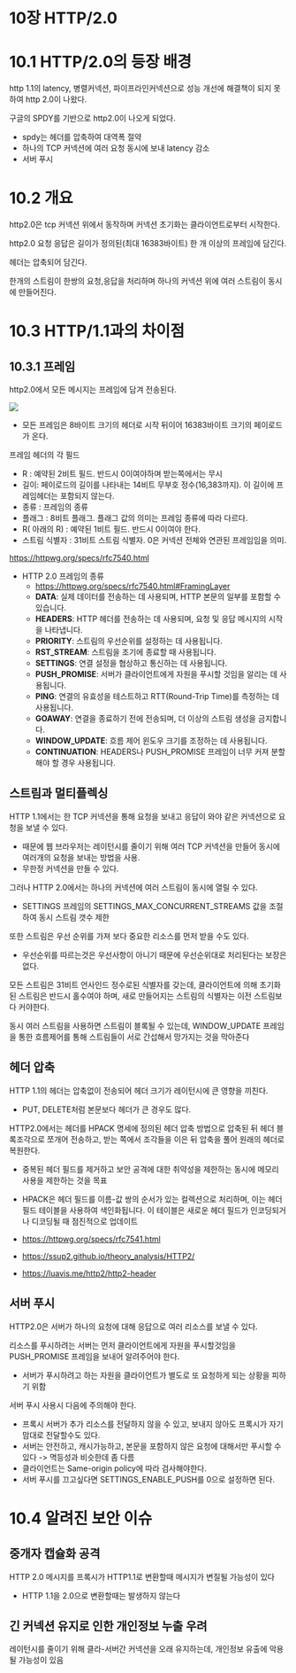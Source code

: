 # 10장 HTTP/2.0

# 10.1 HTTP/2.0의 등장 배경

http 1.1의 latency, 병렬커넥션, 파이프라인커넥션으로 성능 개선에 해결책이 되지 못하여 http 2.0이 나왔다.

구글의 SPDY를 기반으로 http2.0이 나오게 되었다.

* spdy는 헤더를 압축하여 대역폭 절약
* 하나의 TCP 커넥션에 여러 요청 동시에 보내 latency 감소
* 서버 푸시 

# 10.2 개요

http2.0은 tcp 커넥션 위에서 동작하며 커넥션 초기화는 클라이언트로부터 시작한다.

http2.0 요청 응답은 길이가 정의된(최대 16383바이트) 한 개 이상의 프레임에 담긴다. 

헤더는 압축되어 담긴다.

한개의 스트림이 한쌍의 요청,응답을 처리하며 하나의 커넥션 위에 여러 스트림이 동시에 만들어진다. 

# 10.3 HTTP/1.1과의 차이점

## 10.3.1 프레임

http2.0에서 모든 메시지는 프레임에 담겨 전송된다.

<img src="./image-20231221001002046.png">

* 모든 프레임은 8바이트 크기의 헤더로 시작 뒤이어 16383바이트 크기의 페이로드가 온다. 

프레임 헤더의 각 필드

* R : 예약된 2비트 필드. 반드시 0이여야하며 받는쪽에서는 무시
* 길이: 페이로드의 길이를 나타내는 14비트 무부호 정수(16,383까지). 이 길이에 프레임헤더는 포함되지 않는다.
* 종류 : 프레임의 종류
* 플래그 : 8비트 플래그. 플래그 값의 의미는 프레임 종류에 따라 다르다.
* R( 아래의 R) : 예약된 1비트 필드. 반드시 0이여야 한다.
* 스트림 식별자 : 31비트 스트림 식별자. 0은 커넥션 전체와 연관된 프레임임을 의미.

https://httpwg.org/specs/rfc7540.html

* HTTP 2.0 프레임의 종류
  * https://httpwg.org/specs/rfc7540.html#FramingLayer
  * **DATA**: 실제 데이터를 전송하는 데 사용되며, HTTP 본문의 일부를 포함할 수 있습니다.
  * **HEADERS**: HTTP 헤더를 전송하는 데 사용되며, 요청 및 응답 메시지의 시작을 나타냅니다.
  * **PRIORITY**: 스트림의 우선순위를 설정하는 데 사용됩니다.
  * **RST_STREAM**: 스트림을 조기에 종료할 때 사용됩니다.
  * **SETTINGS**: 연결 설정을 협상하고 통신하는 데 사용됩니다.
  * **PUSH_PROMISE**: 서버가 클라이언트에게 자원을 푸시할 것임을 알리는 데 사용됩니다.
  * **PING**: 연결의 유효성을 테스트하고 RTT(Round-Trip Time)를 측정하는 데 사용됩니다.
  * **GOAWAY**: 연결을 종료하기 전에 전송되며, 더 이상의 스트림 생성을 금지합니다.
  * **WINDOW_UPDATE**: 흐름 제어 윈도우 크기를 조정하는 데 사용됩니다.
  * **CONTINUATION**: HEADERS나 PUSH_PROMISE 프레임이 너무 커져 분할해야 할 경우 사용됩니다.



## 스트림과 멀티플렉싱

HTTP 1.1에서는 한 TCP 커넥션을 통해 요청을 보내고 응답이 와야 같은 커넥션으로 요청을 보낼 수 있다.

* 때문에 웹 브라우저는 레이턴시를 줄이기 위해 여러 TCP 커넥션을 만들어 동시에 여러개의 요청을 보내는 방법을 사용.
* 무한정 커넥션을 만들 수 있다.

그러나 HTTP 2.0에서는 하나의 커넥션에 여러 스트림이 동시에 열릴 수 있다.

* SETTINGS 프레임의 SETTINGS_MAX_CONCURRENT_STREAMS 값을 조절하여 동시 스트림 갯수 제한 

또한 스트림은 우선 순위를 가져 보다 중요한 리소스를 먼저 받을 수도 있다.

* 우선순위를 따르는것은 우선사항이 아니기 때문에 우선순위대로 처리된다는 보장은 없다. 

모든 스트림은 31비트 언사인드 정수로된 식별자를 갖는데, 클라이언트에 의해 초기화 된 스트림은 반드시 홀수여야 하며, 새로 만들어지는 스트림의 식별자는 이전 스트림보다 커야한다. 

동시 여러 스트림을 사용하면 스트림이 블록될 수 있는데, WINDOW_UPDATE 프레임을 통한 흐름제어를 통해 스트림들이 서로 간섭해서 망가지는 것을 막아준다

## 헤더 압축

HTTP 1.1의 헤더는 압축없이 전송되어 헤더 크기가 레이턴시에 큰 영향을 끼친다.

* PUT, DELETE처럼 본문보다 헤더가 큰 경우도 많다. 

HTTP2.0에서는 헤더를 HPACK 명세에 정의된 헤더 압축 방법으로 압축된 뒤 헤더 블록조각으로 쪼개어 전송하고, 받는 쪽에서 조각들을 이은 뒤 압축을 풀어 원래의 헤더로 복원한다. 

* 중복된 헤더 필드를 제거하고 보안 공격에 대한 취약성을 제한하는 동시에 메모리 사용을 제한하는 것을 목표
* HPACK은 헤더 필드를 이름-값 쌍의 순서가 있는 컬렉션으로 처리하며, 이는 헤더 필드 테이블을 사용하여 색인화됩니다. 이 테이블은 새로운 헤더 필드가 인코딩되거나 디코딩될 때 점진적으로 업데이트

* https://httpwg.org/specs/rfc7541.html
* https://ssup2.github.io/theory_analysis/HTTP2/
* https://luavis.me/http2/http2-header

## 서버 푸시

HTTP2.0은 서버가 하나의 요청에 대해 응답으로 여러 리소스를 보낼 수 있다. 

리소스를 푸시하려는 서버는 먼저 클라이언트에게 자원을 푸시할것임을 PUSH_PROMISE 프레임을 보내어 알려주어야 한다.

* 서버가 푸시하려고 하는 자원을 클라이언트가 별도로 또 요청하게 되는 상황을 피하기 위함

서버 푸시 사용시 다음에 주의해야 한다.

* 프록시 서버가 추가 리소스를 전달하지 않을 수 있고, 보내지 않아도 프록시가 자기맘대로 전달할수도 있다.
* 서버는 안전하고, 캐시가능하고, 본문을 포함하지 않은 요청에 대해서만 푸시할 수 있다 -> 멱등성과 비슷한데 좀 다름
* 클라이언트는 Same-origin policy에 따라 검사해야한다.
* 서버 푸시를 끄고싶다면 SETTINGS_ENABLE_PUSH를 0으로 설정하면 된다. 

# 10.4 알려진 보안 이슈

## 중개자 캡슐화 공격

HTTP 2.0 메시지를 프록시가 HTTP1.1로 변환할때 메시지가 변질될 가능성이 있다 

* HTTP 1.1을 2.0으로 변환할때는 발생하지 않는다

## 긴 커넥션 유지로 인한 개인정보 누출 우려

레이턴시를 줄이기 위해 클라-서버간 커넥션을 오래 유지하는데, 개인정보 유출에 악용될 가능성이 있음 

